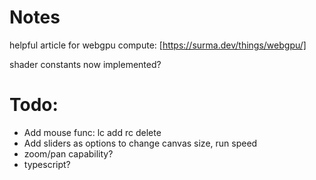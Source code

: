 
# Notes

helpful article for webgpu compute: [https://surma.dev/things/webgpu/]

shader constants now implemented?

# Todo:
- Add mouse func: lc add rc delete
- Add sliders as options to change canvas size, run speed
- zoom/pan capability?
- typescript?